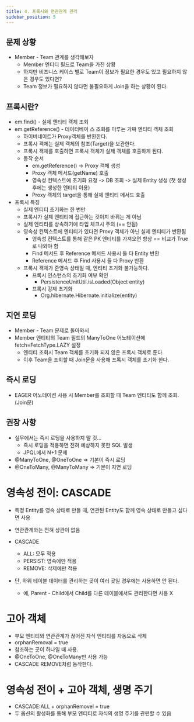 ```yaml
---
title: 4. 프록시와 연관관계 관리
sidebar_position: 5
---
```

## 문제 상황

- Member - Team 관계를 생각해보자
  - Member 엔티티 필드로 Team을 가진 상황
  - 하지만 비즈니스 케이스 별로 Team이 정보가 필요한 경우도 있고 필요하지 않은 경우도 있다면?
  - Team 정보가 필요하지 않다면 불필요하게 Join을 하는 상황이 된다.

  
## 프록시란?

- em.find() - 실제 엔티티 객체 조회
- em.getReference() - 데이터베이 스 조회를 미루는 가짜 엔티티 객체 조회
  - 하이버네이트가 Proxy객체를 반환한다.
  - 프록시 객체는 실제 객체의 참조(Target)을 보관한다.
  - 프록시 객체를 호출하면 프록시 객체가 실제 객체를 호출하게 된다.
  - 동작 순서
    - em.getReference() -> Proxy 객체 생성
    - Proxy 객체 메서드(getName) 호출
    - 영속성 컨텍스트에 초기화 요청 -> DB 조회 -> 실제 Entity 생성 (첫 생성 후에는 생성한 엔티티 이용)
    - Proxy 객체의 target을 통해 실제 엔티티 메서드 호출
- 프록시 특징
  - 실제 엔티티 초기화는 한 번만
  - 프록시가 실제 엔티티에 접근하는 것이지 바뀌는 게 아님
  - 실제 엔티티를 상속하기에 타입 체크시 주의 (== 안됨)
  - 영속성 컨텍스트에 엔티티가 있다면 Proxy 객체가 아닌 실제 엔티티가 반환됨
    - 영속성 컨텍스트를 통해 같은 PK 엔티티를 가져오면 항상 == 비교가 True로 나와야 함
    - Find 메서드 후 Reference 메서드 사용시 둘 다 Entity 반환
    - Reference 메서드 후 Find 사용시 둘 다 Proxy 반환
  - 프록시 객체가 준영속 상태일 때, 엔티티 초기화 불가능하다.
    - 프록시 인스턴스의 초기화 여부 확인
      - PersistenceUnitUtil.isLoaded(Object entity)
    - 프록시 강제 초기화
      - Org.hibernate.Hibernate.initialize(entity)



## 지연 로딩

- Member - Team 문제로 돌아와서
- Member 엔티티의 Team 필드의 ManyToOne 어노테이션에 fetch=FetchType.LAZY 설정
  - 엔티티 조회시 Team 객체를 초기화 되지 않은 프록시 객체로 둔다.
  - 이후 Team을 조회할 때 Join문을 사용해 프록시 객체를 초기화 한다.


## 즉시 로딩

- EAGER 어노테이션 사용 시 Member를 조회할 때 Team 엔티티도 함께 조회. (Join문)


## 권장 사항

- 실무에서는 즉시 로딩을 사용하지 말 것...
  - 즉시 로딩을 적용하면 전혀 예상하지 못한 SQL 발생
  - JPQL에서 N+1 문제
- @ManyToOne, @OneToOne => 기본이 즉시 로딩
- @OneToMany, @ManyToMany => 기본이 지연 로딩



# 영속성 전이: CASCADE

- 특정 Entity를 영속 상태로 만들 때, 연관된 Entity도 함께 영속 상태로 만들고 싶다면 사용
- 연관관계와는 전혀 상관이 없음
- CASCADE
  - ALL: 모두 적용
  - PERSIST: 영속에만 적용
  - REMOVE: 삭제에만 적용

- 단, 하위 테이블 데이터를 관리하는 곳이 여러 곳일 경우에는 사용하면 안 된다.
  - 예, Parent - Child에서 Child를 다른 테이블에서도 관리한다면 사용 X


# 고아 객체

- 부모 엔티티와 연관관계가 끊어진 자식 엔티티를 자동으로 삭제
- orphanRemoval = true
- 참조하는 곳이 하나일 때 사용.
- @OneToOne, @OneToMany만 사용 가능
- CASCADE REMOVE처럼 동작한다.


# 영속성 전이 + 고아 객체, 생명 주기

- CASCADE:ALL + orphanRemovel = true
- 두 옵션의 활성화를 통해 부모 엔티티로 자식의 생명 주기를 관련할 수 있음